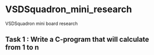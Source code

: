 # VSDSquadron_mini_research
VSDSquadron mini board research 
## Task 1 : Write a C-program that will calculate from 1 to n
